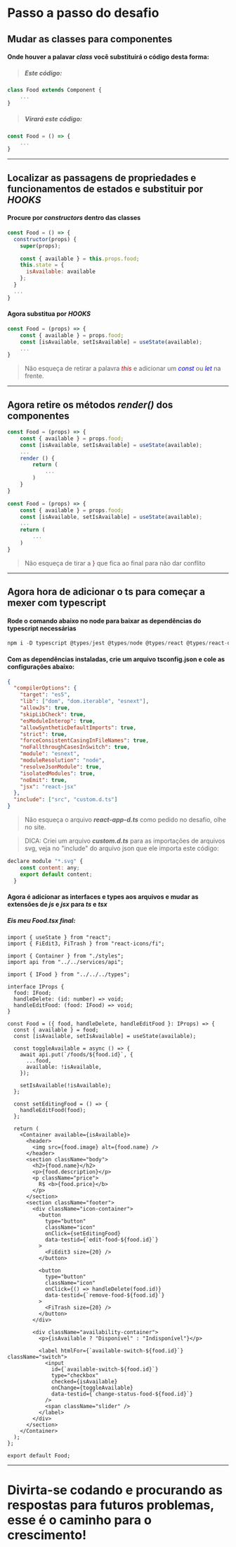 # Passo a passo do desafio

## Mudar as classes para componentes

#### Onde houver a palavar _class_ você substituirá o código desta forma:

> ##### Este código:

```js
class Food extends Component {
    ...
}
```

> ##### Virará este código:

```js
const Food = () => {
    ...
}
```

---

## Localizar as passagens de propriedades e funcionamentos de estados e substituir por _HOOKS_

#### Procure por _constructors_ dentro das classes

```js
const Food = () => {
  constructor(props) {
    super(props);

    const { available } = this.props.food;
    this.state = {
      isAvailable: available
    };
  }
  ...
}
```

#### Agora substitua por _HOOKS_

```jsx
const Food = (props) => {
    const { available } = props.food;
    const [isAvailable, setIsAvailable] = useState(available);
    ...
}
```

> Não esqueça de retirar a palavra <span style="color:#c70000">_this_</span> e adicionar um <span style="color:#00FF">_const_</span> ou <span style="color:#00FF">_let_</span> na frente.

---

## Agora retire os métodos _render()_ dos componentes

```js
const Food = (props) => {
    const { available } = props.food;
    const [isAvailable, setIsAvailable] = useState(available);
    ...
    render () {
        return (
            ...
        )
    }
}
```

```js
const Food = (props) => {
    const { available } = props.food;
    const [isAvailable, setIsAvailable] = useState(available);
    ...
    return (
        ...
    )
}
```

> Não esqueça de tirar a <span style="color:#c50000">}</span> que fica ao final para não dar conflito

---

## Agora hora de adicionar o ts para começar a mexer com typescript

#### Rode o comando abaixo no node para baixar as dependências do typescript necessárias

```js
npm i -D typescript @types/jest @types/node @types/react @types/react-dom @types/react-modal @types/react-router-dom @types/styled-components @types/yup
```

#### Com as dependências instaladas, crie um arquivo tsconfig.json e cole as configurações abaixo:

```json
{
  "compilerOptions": {
    "target": "es5",
    "lib": ["dom", "dom.iterable", "esnext"],
    "allowJs": true,
    "skipLibCheck": true,
    "esModuleInterop": true,
    "allowSyntheticDefaultImports": true,
    "strict": true,
    "forceConsistentCasingInFileNames": true,
    "noFallthroughCasesInSwitch": true,
    "module": "esnext",
    "moduleResolution": "node",
    "resolveJsonModule": true,
    "isolatedModules": true,
    "noEmit": true,
    "jsx": "react-jsx"
  },
  "include": ["src", "custom.d.ts"]
}
```

> Não esqueça o arquivo **_react-app-d.ts_** como pedido no desafio, olhe no site.

> DICA: Criei um arquivo **_custom.d.ts_** para as importações de arquivos svg, veja no "include" do arquivo json que ele importa este código:

```js
declare module "*.svg" {
    const content: any;
    export default content;
  }
```

#### Agora é adicionar as interfaces e types aos arquivos e mudar as extensões de **_js_** e **_jsx_** para **_ts_** e **_tsx_**

##### Eis meu Food.tsx final:

```tsx
import { useState } from "react";
import { FiEdit3, FiTrash } from "react-icons/fi";

import { Container } from "./styles";
import api from "../../services/api";

import { IFood } from "../../../types";

interface IProps {
  food: IFood;
  handleDelete: (id: number) => void;
  handleEditFood: (food: IFood) => void;
}

const Food = ({ food, handleDelete, handleEditFood }: IProps) => {
  const { available } = food;
  const [isAvailable, setIsAvailable] = useState(available);

  const toggleAvailable = async () => {
    await api.put(`/foods/${food.id}`, {
      ...food,
      available: !isAvailable,
    });

    setIsAvailable(!isAvailable);
  };

  const setEditingFood = () => {
    handleEditFood(food);
  };

  return (
    <Container available={isAvailable}>
      <header>
        <img src={food.image} alt={food.name} />
      </header>
      <section className="body">
        <h2>{food.name}</h2>
        <p>{food.description}</p>
        <p className="price">
          R$ <b>{food.price}</b>
        </p>
      </section>
      <section className="footer">
        <div className="icon-container">
          <button
            type="button"
            className="icon"
            onClick={setEditingFood}
            data-testid={`edit-food-${food.id}`}
          >
            <FiEdit3 size={20} />
          </button>

          <button
            type="button"
            className="icon"
            onClick={() => handleDelete(food.id)}
            data-testid={`remove-food-${food.id}`}
          >
            <FiTrash size={20} />
          </button>
        </div>

        <div className="availability-container">
          <p>{isAvailable ? "Disponível" : "Indisponível"}</p>

          <label htmlFor={`available-switch-${food.id}`} className="switch">
            <input
              id={`available-switch-${food.id}`}
              type="checkbox"
              checked={isAvailable}
              onChange={toggleAvailable}
              data-testid={`change-status-food-${food.id}`}
            />
            <span className="slider" />
          </label>
        </div>
      </section>
    </Container>
  );
};

export default Food;
```
---

# Divirta-se codando e procurando as respostas para futuros problemas, esse é o caminho para o crescimento!